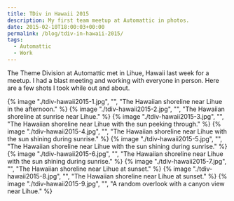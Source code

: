 ```yaml
---
title: TDiv in Hawaii 2015
description: My first team meetup at Automattic in photos.
date: 2015-02-10T18:00:03+00:00
permalink: /blog/tdiv-in-hawaii-2015/
tags:
  - Automattic
  - Work
---
```


The Theme Division at Automattic met in Lihue, Hawaii last week for a meetup. I had a blast meeting and working with everyone in person. Here are a few shots I took while out and about.

{% image "./tdiv-hawaii2015-1.jpg", "", "The Hawaiian shoreline near Lihue in the afternoon." %}
{% image "./tdiv-hawaii2015-2.jpg", "", "The Hawaiian shoreline at sunrise near Lihue." %}
{% image "./tdiv-hawaii2015-3.jpg", "", "The Hawaiian shoreline near Lihue with the sun peeking through." %}
{% image "./tdiv-hawaii2015-4.jpg", "", "The Hawaiian shoreline near Lihue with the sun shining during sunrise." %}
{% image "./tdiv-hawaii2015-5.jpg", "", "The Hawaiian shoreline near Lihue with the sun shining during sunrise." %}
{% image "./tdiv-hawaii2015-6.jpg", "", "The Hawaiian shoreline near Lihue with the sun shining during sunrise." %}
{% image "./tdiv-hawaii2015-7.jpg", "", "The Hawaiian shoreline near Lihue at sunset." %}
{% image "./tdiv-hawaii2015-8.jpg", "", "The Hawaiian shoreline near Lihue at sunset." %}
{% image "./tdiv-hawaii2015-9.jpg", "", "A random overlook with a canyon view near Lihue." %}
